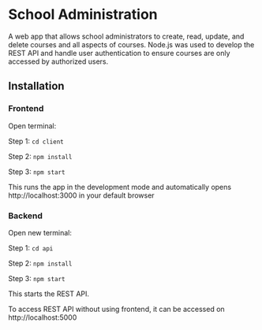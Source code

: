 # School Administration

A web app that allows school administrators to create, read, update,
and delete courses and all aspects of courses. Node.js was used to develop
the REST API and handle user authentication to ensure courses are only 
accessed by authorized users. 

## Installation

### Frontend 

Open terminal:

Step 1: `cd client`

Step 2: `npm install`

Step 3: `npm start`

This runs the app in the development mode and automatically opens http://localhost:3000 in your default browser

### Backend

Open new terminal:

Step 1: `cd api`

Step 2: `npm install`

Step 3: `npm start`

This starts the REST API.

To access REST API without using frontend, it can be accessed on http://localhost:5000
